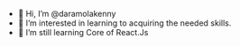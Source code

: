 - 👋 Hi, I’m @daramolakenny
- 👀 I’m interested in learning to acquiring the needed skills.
- 🌱 I’m still learning Core of React.Js
<!---
daramolakenny/daramolakenny is a ✨ special ✨ repository because its `README.md` (this file) appears on your GitHub profile.
You can click the Preview link to take a look at your changes.
- 💞️ I’m looking to collaborate on ...
- 📫 How to reach me ...
- 😄 Pronouns: ...
- ⚡ Fun fact: ...
--->
